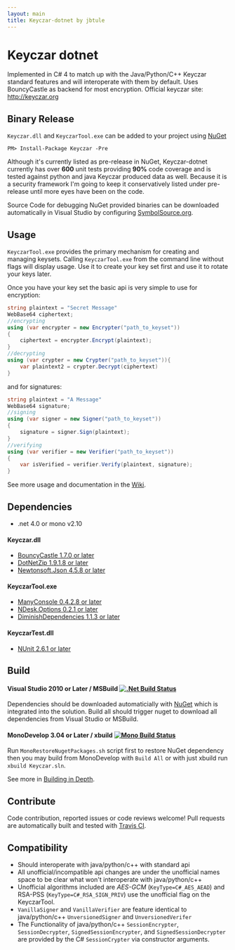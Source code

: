 ```yaml
---
layout: main
title: Keyczar-dotnet by jbtule
---
```


# Keyczar dotnet #
Implemented in C# 4 to match up with the Java/Python/C++ Keyczar standard features and will interoperate with them by default. Uses BouncyCastle as backend for most encryption. Official keyczar site: http://keyczar.org

## Binary Release ##
`Keyczar.dll` and `KeyczarTool.exe` can be added to your project using [NuGet](http://nuget.org/packages/Keyczar)

```
PM> Install-Package Keyczar -Pre
```

Although it's currently listed as pre-release in NuGet, Keyczar-dotnet currently has over **600** unit tests providing **90%** code coverage and is tested against python and java Keyczar produced data as well. Because it is a security framework I'm going to keep it conservatively listed under pre-release until more eyes have been on the code.

Source Code for debugging NuGet provided binaries can be downloaded automatically in Visual Studio by configuring [SymbolSource.org](http://www.symbolsource.org/Public/Home/VisualStudio).

## Usage ##

`KeyczarTool.exe` provides the primary mechanism for creating and managing keysets. Calling `KeyczarTool.exe` from the command line without flags will display usage. Use it to create your key set first and use it to rotate your keys later.

Once you have your key set the basic api is very simple to use for encryption:

```csharp
string plaintext = "Secret Message"
WebBase64 ciphertext;
//encrypting
using (var encrypter = new Encrypter("path_to_keyset"))
{
    ciphertext = encrypter.Encrypt(plaintext);
}
//decrypting
using (var crypter = new Crypter("path_to_keyset")){
    var plaintext2 = crypter.Decrypt(ciphertext)
}
```
and for signatures:

```csharp
string plaintext = "A Message"
WebBase64 signature;
//signing
using (var signer = new Signer("path_to_keyset"))
{
    signature = signer.Sign(plaintext);
}
//verifying
using (var verifier = new Verifier("path_to_keyset"))
{
    var isVerified = verifier.Verify(plaintext, signature);
}
```

See more usage and documentation in the [Wiki](http://github.com/jbtule/keyczar-dotnet/wiki).

## Dependencies ##

 - .net 4.0 or mono v2.10

#### Keyczar.dll ####

 - [BouncyCastle 1.7.0 or later](http://www.bouncycastle.org/csharp/)
 - [DotNetZip 1.9.1.8 or later](http://dotnetzip.codeplex.com/)
 - [Newtonsoft.Json 4.5.8 or later](http://json.codeplex.com/)

#### KeyczarTool.exe ####

 - [ManyConsole 0.4.2.8 or later](https://github.com/fschwiet/ManyConsole)
 - [NDesk.Options 0.2.1 or later](http://www.ndesk.org/Options)
 - [DiminishDependencies 1.1.3 or later](https://github.com/jbtule/diminish-dependencies)

#### KeyczarTest.dll ####

 - [NUnit 2.6.1 or later](http://www.nunit.org/)

## Build ##

#### Visual Studio 2010 or Later / MSBuild [![.Net Build Status][1]][2] ####

Dependencies should be downloaded automaticially with [NuGet](http://nuget.org) which is integrated into the solution. Build all should trigger nuget to download all dependencies from Visual Studio or MSBuild. 

#### MonoDevelop 3.04 or Later / xbuild [![ Mono Build Status][3]][4] ####

Run `MonoRestoreNugetPackages.sh` script first to restore NuGet dependency then you may build from MonoDevelop with `Build All` or with just xbuild run `xbuild Keyczar.sln`.

[1]:http://teamcity.codebetter.com/app/rest/builds/buildType:\(id:bt922\)/statusIcon
[2]:http://teamcity.codebetter.com/viewLog.html?buildTypeId=bt922&buildId=lastFinished&guest=1
[3]:https://travis-ci.org/jbtule/keyczar-dotnet.png?branch=master
[4]:https://travis-ci.org/jbtule/keyczar-dotnet

See more in [Building in Depth](http://github.com/jbtule/keyczar-dotnet/wiki/Building-or-Testing-Keyczar-dotnet-in-Depth).

## Contribute ##

Code contribution, reported issues or code reviews welcome! Pull requests are automatically built and tested with [Travis CI](https://travis-ci.org/jbtule/keyczar-dotnet).

## Compatibility ##

 - Should interoperate with java/python/c++ with standard api
 - All unofficial/incompatible api changes are under the unofficial names space to be clear what won't interoperate with java/python/c++
 - Unofficial algorithms included are *AES-GCM* (`KeyType=C#_AES_AEAD`) and RSA-PSS (`KeyType=C#_RSA_SIGN_PRIV`) use the unofficial flag on the KeyczarTool.
 - `VanillaSigner` and `VanillaVerifier` are feature identical to java/python/c++ `UnversionedSigner` and `UnversionedVerifer`
 - The Functionality of java/python/c++ `SessionEncrypter`, `SessionDecrypter`, `SignedSessionEncrypter`, and `SignedSessionDecrypter` are provided by the C# `SessionCrypter` via constructor arguments.
